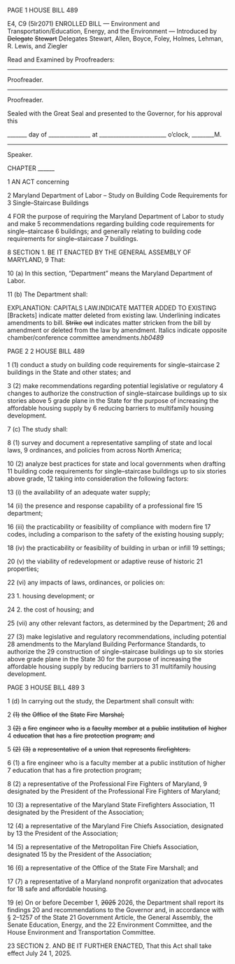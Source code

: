 PAGE 1
HOUSE BILL 489

E4, C9 (5lr2071)
ENROLLED BILL
— Environment and Transportation/Education, Energy, and the Environment —
Introduced by ~~Delegate~~ ~~Stewart~~ Delegates Stewart, Allen, Boyce, Foley, Holmes,
Lehman, R. Lewis, and Ziegler

Read and Examined by Proofreaders:

_______________________________________________
Proofreader.
_______________________________________________
Proofreader.

Sealed with the Great Seal and presented to the Governor, for his approval this

_______ day of _______________ at ________________________ o’clock, ________M.

______________________________________________
Speaker.

CHAPTER ______

1 AN ACT concerning

2 Maryland Department of Labor – Study on Building Code Requirements for
3 Single–Staircase Buildings

4 FOR the purpose of requiring the Maryland Department of Labor to study and make
5 recommendations regarding building code requirements for single–staircase
6 buildings; and generally relating to building code requirements for single–staircase
7 buildings.

8 SECTION 1. BE IT ENACTED BY THE GENERAL ASSEMBLY OF MARYLAND,
9 That:

10 (a) In this section, “Department” means the Maryland Department of Labor.

11 (b) The Department shall:

EXPLANATION: CAPITALS LAW.INDICATE MATTER ADDED TO EXISTING
[Brackets] indicate matter deleted from existing law.
Underlining indicates amendments to bill.
~~Strike~~ ~~out~~ indicates matter stricken from the bill by amendment or deleted from the law by
amendment.
Italics indicate opposite chamber/conference committee amendments.*hb0489*

PAGE 2
2 HOUSE BILL 489

1 (1) conduct a study on building code requirements for single–staircase
2 buildings in the State and other states; and

3 (2) make recommendations regarding potential legislative or regulatory
4 changes to authorize the construction of single–staircase buildings up to six stories above
5 grade plane in the State for the purpose of increasing the affordable housing supply by
6 reducing barriers to multifamily housing development.

7 (c) The study shall:

8 (1) survey and document a representative sampling of state and local laws,
9 ordinances, and policies from across North America;

10 (2) analyze best practices for state and local governments when drafting
11 building code requirements for single–staircase buildings up to six stories above grade,
12 taking into consideration the following factors:

13 (i) the availability of an adequate water supply;

14 (ii) the presence and response capability of a professional fire
15 department;

16 (iii) the practicability or feasibility of compliance with modern fire
17 codes, including a comparison to the safety of the existing housing supply;

18 (iv) the practicability or feasibility of building in urban or infill
19 settings;

20 (v) the viability of redevelopment or adaptive reuse of historic
21 properties;

22 (vi) any impacts of laws, ordinances, or policies on:

23 1. housing development; or

24 2. the cost of housing; and

25 (vii) any other relevant factors, as determined by the Department;
26 and

27 (3) make legislative and regulatory recommendations, including potential
28 amendments to the Maryland Building Performance Standards, to authorize the
29 construction of single–staircase buildings up to six stories above grade plane in the State
30 for the purpose of increasing the affordable housing supply by reducing barriers to
31 multifamily housing development.

PAGE 3
HOUSE BILL 489 3

1 (d) In carrying out the study, the Department shall consult with:

2 ~~(1)~~ ~~the~~ ~~Office~~ ~~of~~ ~~the~~ ~~State~~ ~~Fire~~ ~~Marshal;~~

3 ~~(2)~~ ~~a~~ ~~fire~~ ~~engineer~~ ~~who~~ ~~is~~ ~~a~~ ~~faculty~~ ~~member~~ ~~at~~ ~~a~~ ~~public~~ ~~institution~~ ~~of~~ ~~higher~~
4 ~~education~~ ~~that~~ ~~has~~ ~~a~~ ~~fire~~ ~~protection~~ ~~program;~~ ~~and~~

5 ~~(2)~~ ~~(3)~~ ~~a~~ ~~representative~~ ~~of~~ ~~a~~ ~~union~~ ~~that~~ ~~represents~~ ~~firefighters.~~

6 (1) a fire engineer who is a faculty member at a public institution of higher
7 education that has a fire protection program;

8 (2) a representative of the Professional Fire Fighters of Maryland,
9 designated by the President of the Professional Fire Fighters of Maryland;

10 (3) a representative of the Maryland State Firefighters Association,
11 designated by the President of the Association;

12 (4) a representative of the Maryland Fire Chiefs Association, designated by
13 the President of the Association;

14 (5) a representative of the Metropolitan Fire Chiefs Association, designated
15 by the President of the Association;

16 (6) a representative of the Office of the State Fire Marshall; and

17 (7) a representative of a Maryland nonprofit organization that advocates for
18 safe and affordable housing.

19 (e) On or before December 1, ~~2025~~ 2026, the Department shall report its findings
20 and recommendations to the Governor and, in accordance with § 2–1257 of the State
21 Government Article, the General Assembly, the Senate Education, Energy, and the
22 Environment Committee, and the House Environment and Transportation Committee.

23 SECTION 2. AND BE IT FURTHER ENACTED, That this Act shall take effect July
24 1, 2025.